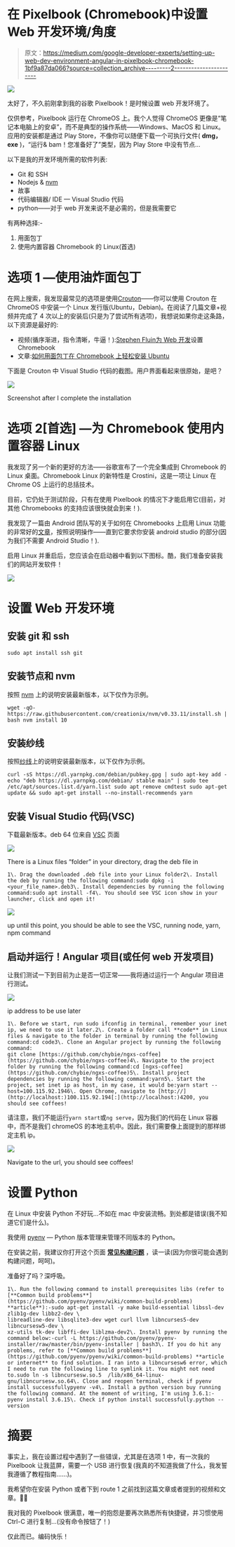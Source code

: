 # 在 Pixelbook (Chromebook)中设置 Web 开发环境/角度

> 原文：<https://medium.com/google-developer-experts/setting-up-web-dev-environment-angular-in-pixelbook-chromebook-1bf9a87da066?source=collection_archive---------2----------------------->

![](img/8c7bca6dad048f1ef9123105abfddbae.png)

太好了，不久前刚拿到我的谷歌 Pixelbook！是时候设置 web 开发环境了。

仅供参考，Pixelbook 运行在 ChromeOS 上。我个人觉得 ChromeOS 更像是“笔记本电脑上的安卓”，而不是典型的操作系统——Windows、MacOS 和 Linux。应用的安装都是通过 Play Store，不像你可以随便下载一个可执行文件( **dmg，exe** )，“运行& bam！您准备好了”类型，因为 Play Store 中没有节点…

以下是我的开发环境所需的软件列表:

*   Git 和 SSH
*   Nodejs & [nvm](https://github.com/creationix/nvm)
*   故事
*   代码编辑器/ IDE — Visual Studio 代码
*   python——对于 web 开发来说不是必需的，但是我需要它

有两种选择:-

1.  用面包丁
2.  使用内置容器 Chromebook 的 Linux(首选)

# 选项 1 —使用油炸面包丁

在网上搜索，我发现最常见的选项是使用[Crouton](https://github.com/dnschneid/crouton)——你可以使用 Crouton 在 ChromeOS 中安装一个 Linux 发行版(Ubuntu，Debian)。在阅读了几篇文章+视频并完成了 4 次以上的安装后(只是为了尝试所有选项)，我想说如果你走这条路，以下资源是最好的:

*   视频(循序渐进，指令清晰，牛逼！):[Stephen Fluin](https://youtu.be/k29JG5nOaps)[为 Web 开发](https://medium.com/u/a1fba6cea10f?source=post_page-----1bf9a87da066--------------------------------)设置 Chromebook
*   文章:[如何用面包丁在 Chromebook 上轻松安装 Ubuntu](https://www.linux.com/learn/how-easily-install-Ubuntu-Chromebook-crouton%20)

下面是 Crouton 中 Visual Studio 代码的截图。用户界面看起来很原始，是吧？

![](img/72468afeadae2a1e4869d1022d92af5d.png)

Screenshot after I complete the installation

# 选项 2[首选] —为 Chromebook 使用内置容器 Linux

我发现了另一个新的更好的方法——谷歌宣布了一个完全集成到 Chromebook 的 Linux 桌面。Chromebook Linux 的新特性是 Crostini，这是一项让 Linux 在 Chrome OS 上运行的总括技术。

目前，它仍处于测试阶段，只有在使用 Pixelbook 的情况下才能启用它(目前，对其他 Chromebooks 的支持应该很快就会到来！).

我发现了一篇由 Android 团队写的关于如何在 Chromebooks 上启用 Linux 功能的非常好的[文章](https://developer.android.com/topic/arc/studio)，按照说明操作——直到它要求你安装 android studio 的部分(因为我们不需要 Android Studio！).

启用 Linux 并重启后，您应该会在启动器中看到以下图标。酷，我们准备安装我们的网站开发软件！

![](img/a52bbcc07b498a3062e6434e99a752cd.png)

# 设置 Web 开发环境

## 安装 git 和 ssh

```
sudo apt install ssh git
```

## 安装节点和 nvm

按照 [nvm](https://github.com/creationix/nvm) 上的说明安装最新版本，以下仅作为示例。

```
wget -qO- https://raw.githubusercontent.com/creationix/nvm/v0.33.11/install.sh | bash nvm install 10
```

## 安装纱线

按照[纱线](https://yarnpkg.com/en/docs/install#debian-stable)上的说明安装最新版本，以下仅作为示例。

```
curl -sS https://dl.yarnpkg.com/debian/pubkey.gpg | sudo apt-key add -
echo "deb https://dl.yarnpkg.com/debian/ stable main" | sudo tee /etc/apt/sources.list.d/yarn.list sudo apt remove cmdtest sudo apt-get update && sudo apt-get install --no-install-recommends yarn
```

## 安装 Visual Studio 代码(VSC)

下载最新版本。deb 64 位来自 [VSC](https://code.visualstudio.com/#alt-downloads) 页面

![](img/b6b833a744f3e400d277aa381f595c06.png)

There is a Linux files “folder” in your directory, drag the deb file in

```
1\. Drag the downloaded .deb file into your Linux folder2\. Install the deb by running the following command:sudo dpkg -i <your_file_name>.deb3\. Install dependencies by running the following command:sudo apt install -f4\. You should see VSC icon show in your launcher, click and open it!
```

![](img/8cefbd163034bdd10f1a267e15b45a74.png)

up until this point, you should be able to see the VSC, running node, yarn, npm command

## 启动并运行！Angular 项目(或任何 web 开发项目)

让我们测试一下到目前为止是否一切正常——我将通过运行一个 Angular 项目进行测试。

![](img/baded7a989fb58d51c47760e1e1a8e9e.png)

ip address to be use later

```
1\. Before we start, run sudo ifconfig in terminal, remember your inet ip, we need to use it later.2\. Create a folder call **code** in Linux files & navigate to the folder in terminal by running the following command:cd code3\. Clone an Angular project by running the following command:
git clone [https://github.com/chybie/ngxs-coffee](https://github.com/chybie/ngxs-coffee)4\. Navigate to the project folder by running the following command:cd [ngxs-coffee](https://github.com/chybie/ngxs-coffee)5\. Install project dependencies by running the following command:yarn5\. Start the project, set inet ip as host, in my case, it would be:yarn start --host=100.115.92.1946\. Open Chrome, navigate to [http://](http://localhost:)100.115.92.194[:](http://localhost:)4200, you should see coffees!
```

请注意，我们不能运行`yarn start`或`ng serve`，因为我们的代码在 Linux 容器中，而不是我们 chromeOS 的本地主机中。因此，我们需要像上面提到的那样绑定主机 ip。

![](img/5d2ad6ab264ed095da6bc79d5956054f.png)

Navigate to the url, you should see coffees!

# 设置 Python

在 Linux 中安装 Python 不好玩…不如在 mac 中安装流畅。到处都是错误(我不知道它们是什么)。

我使用 [pyenv](https://github.com/pyenv/pyenv) — Python 版本管理来管理不同版本的 Python。

在安装之前，我建议你打开这个页面 [**常见构建问题**](https://github.com/pyenv/pyenv/wiki/common-build-problems) ，读一读(因为你很可能会遇到构建问题，呵呵)。

准备好了吗？深呼吸。

```
1\. Run the following command to install prerequisites libs (refer to [**Common build problems**](https://github.com/pyenv/pyenv/wiki/common-build-problems) **article**):-sudo apt-get install -y make build-essential libssl-dev zlib1g-dev libbz2-dev \
libreadline-dev libsqlite3-dev wget curl llvm libncurses5-dev libncursesw5-dev \
xz-utils tk-dev libffi-dev liblzma-dev2\. Install pyenv by running the command below:-curl -L https://github.com/pyenv/pyenv-installer/raw/master/bin/pyenv-installer | bash3\. If you do hit any problems, refer to [**Common build problems**](https://github.com/pyenv/pyenv/wiki/common-build-problems) **article or internet** to find solution. I ran into a libncursesw6 error, which I need to run the following line to symlink it. You might not need to.sudo ln -s libncursesw.so.5  /lib/x86_64-linux-gnu/libncursesw.so.64\. Close and reopen terminal, check if pyenv install successfullypyenv -v4\. Install a python version buy running the following command. At the moment of writing, I'm using 3.6.1:-pyenv install 3.6.15\. Check if python install successfully.python --version
```

# 摘要

事实上，我在设置过程中遇到了一些错误，尤其是在选项 1 中，有一次我的 Pixelbook 让我蓝屏，需要一个 USB 进行恢复(我真的不知道我做了什么，我发誓我遵循了教程指南……)。

我希望你在安装 Python 或者下到 route 1 之前找到这篇文章或者提到的视频和文章。🤣😘

我对我的 Pixelbook 很满意，唯一的抱怨是要再次熟悉所有快捷键，并习惯使用 Ctrl-C 进行复制…(没有命令按钮了！)

仅此而已。编码快乐！